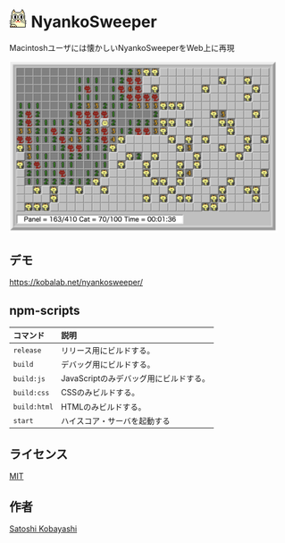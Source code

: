 <h1><img src="dist/icon.gif"> NyankoSweeper</h1>

Macintoshユーザには懐かしいNyankoSweeperをWeb上に再現

<img src="dist/game.png" width="480" alt="ゲーム画面">

## デモ
https://kobalab.net/nyankosweeper/

## npm-scripts
| コマンド        | 説明
|:----------------|:-------------------------------------------
| ``release``     | リリース用にビルドする。
| ``build``       | デバッグ用にビルドする。
| ``build:js``    | JavaScriptのみデバッグ用にビルドする。
| ``build:css``   | CSSのみビルドする。
| ``build:html``  | HTMLのみビルドする。
| ``start``       | ハイスコア・サーバを起動する

## ライセンス
[MIT](https://github.com/kobalab/NyankoSweeper/blob/master/LICENSE)

## 作者
[Satoshi Kobayashi](https://github.com/kobalab)
